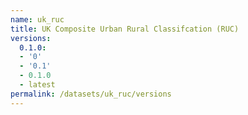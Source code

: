 ```yaml
---
name: uk_ruc
title: UK Composite Urban Rural Classifcation (RUC)
versions:
  0.1.0:
  - '0'
  - '0.1'
  - 0.1.0
  - latest
permalink: /datasets/uk_ruc/versions
---
```

